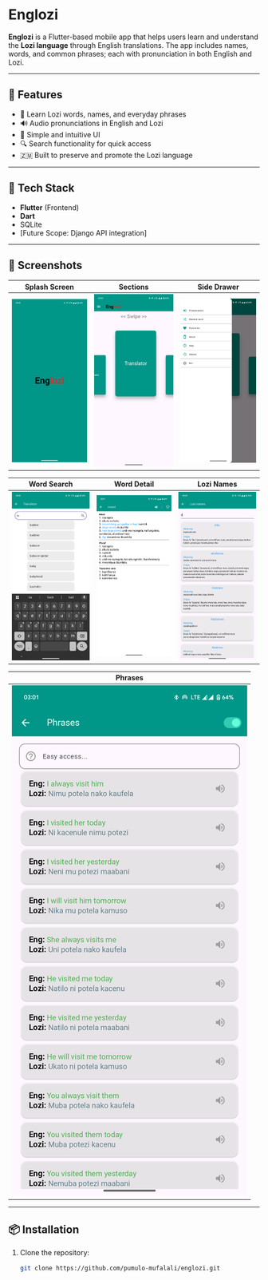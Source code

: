 # Englozi

**Englozi** is a Flutter-based mobile app that helps users learn and understand the **Lozi language** through English translations. The app includes names, words, and common phrases; each with pronunciation in both English and Lozi.

---

## 📱 Features

- 🧠 Learn Lozi words, names, and everyday phrases
- 🔊 Audio pronunciations in English and Lozi
- 🎯 Simple and intuitive UI
- 🔍 Search functionality for quick access
- 🇿🇲 Built to preserve and promote the Lozi language

---

## 🚀 Tech Stack

- **Flutter** (Frontend)
- **Dart**
- SQLite
- [Future Scope: Django API integration]

---

## 📸 Screenshots

| Splash Screen | Sections | Side Drawer |
|---------------|----------|-------------|
| ![Splash](https://github.com/pumulo-mufalali/englozi/blob/master/lib/screenshots/splash_screen.png?raw=true) | ![Sections](https://github.com/pumulo-mufalali/englozi/blob/master/lib/screenshots/the_three_sections.png?raw=true) | ![Drawer](https://github.com/pumulo-mufalali/englozi/blob/master/lib/screenshots/side_drawer.png?raw=true) |

| Word Search | Word Detail | Lozi Names |
|-------------|--------------|-------------|
| ![Search](https://github.com/pumulo-mufalali/englozi/blob/master/lib/screenshots/word_search.png?raw=true) | ![Detail](https://github.com/pumulo-mufalali/englozi/blob/master/lib/screenshots/word_details.png?raw=true) | ![Names](https://github.com/pumulo-mufalali/englozi/blob/master/lib/screenshots/lozi_names.png?raw=true) |

| Phrases |
|---------|
| ![Phrases](https://github.com/pumulo-mufalali/englozi/blob/master/lib/screenshots/phrases.png?raw=true) |

---

## 📦 Installation

1. Clone the repository:

   ```bash
   git clone https://github.com/pumulo-mufalali/englozi.git
